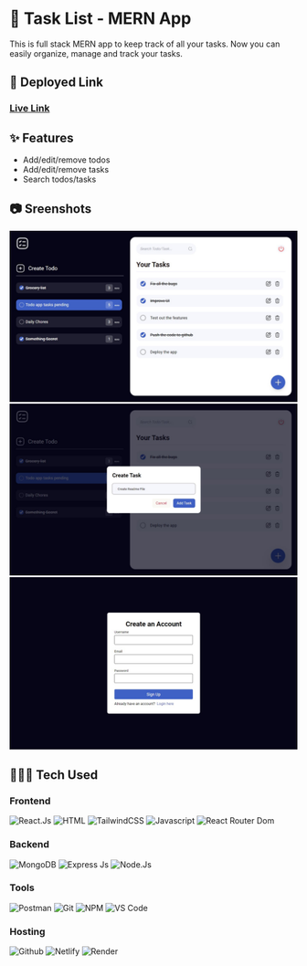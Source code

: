# 📄 Task List - MERN App

This is full stack MERN app to keep track of all your tasks. Now you can easily organize, manage and track your tasks.

## 🔗 Deployed Link

### [Live Link](https://tasklist-mern.netlify.app/ "Live")

## ✨ Features

- Add/edit/remove todos
- Add/edit/remove tasks
- Search todos/tasks

## 📷 Sreenshots

![Screenshot](./images/Home.jpg)
![Screenshot](./images/Create%20Task.jpg)
![Screenshot](./images/Signup.jpg)

## 👨🏻‍💻 Tech Used

### Frontend

![React.Js](https://img.shields.io/badge/React-20232A?style=for-the-badge&logo=react&logoColor=61DAFB)
![HTML](https://img.shields.io/badge/HTML5-E34F26?style=for-the-badge&logo=html5&logoColor=white)
![TailwindCSS](https://img.shields.io/badge/tailwindcss-%2338B2AC.svg?style=for-the-badge&logo=tailwind-css&logoColor=white)
![Javascript](https://img.shields.io/badge/JavaScript-F7DF1E?style=for-the-badge&logo=javascript&logoColor=black)
![React Router Dom](https://img.shields.io/badge/React_Router-CA4245?style=for-the-badge&logo=react-router&logoColor=white)

### Backend

![MongoDB](https://img.shields.io/badge/MongoDB-4EA94B?style=for-the-badge&logo=mongodb&logoColor=white)
![Express Js](https://img.shields.io/badge/Express.js-000000?style=for-the-badge&logo=express&logoColor=white)
![Node.Js](https://img.shields.io/badge/Node.js-339933?style=for-the-badge&logo=nodedotjs&logoColor=white)

### Tools

![Postman](https://img.shields.io/badge/Postman-FF6C37?style=for-the-badge&logo=Postman&logoColor=white)
![Git](https://img.shields.io/badge/GIT-E44C30?style=for-the-badge&logo=git&logoColor=white)
![NPM](https://img.shields.io/badge/npm-CB3837?style=for-the-badge&logo=npm&logoColor=white)
![VS Code](https://img.shields.io/badge/VSCode-0078D4?style=for-the-badge&logo=visual%20studio%20code&logoColor=white)

### Hosting

![Github](https://img.shields.io/badge/GitHub-100000?style=for-the-badge&logo=github&logoColor=white)
![Netlify](https://img.shields.io/badge/Netlify-00C7B7?style=for-the-badge&logo=netlify&logoColor=white)
![Render](https://img.shields.io/badge/Render-46E3B7?style=for-the-badge&logo=render&logoColor=white)

